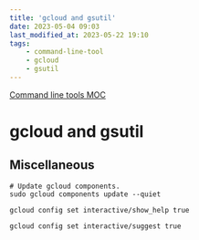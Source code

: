 ```yaml
---
title: 'gcloud and gsutil'
date: 2023-05-04 09:03
last_modified_at: 2023-05-22 19:10
tags:
    - command-line-tool
    - gcloud
    - gsutil
---
```


[Command line tools MOC](Command%20line%20tools%20MOC.md)

# gcloud and gsutil

## Miscellaneous

```shell
# Update gcloud components.
sudo gcloud components update --quiet

gcloud config set interactive/show_help true

gcloud config set interactive/suggest true
```
